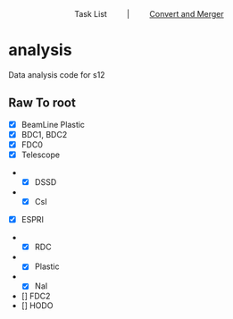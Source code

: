 <div align="center">
Task List
&emsp;&emsp; | &emsp;&emsp;
<a href=""> Convert and Merger </a>
</div>


# analysis
Data analysis code for s12
## Raw To root
- [x] BeamLine Plastic
- [x] BDC1, BDC2
- [x] FDC0
- [x] Telescope
- - [x] DSSD
- - [x] CsI
- [x] ESPRI
- - [x] RDC
- - [x] Plastic
- - [x] NaI
- [] FDC2
- [] HODO

